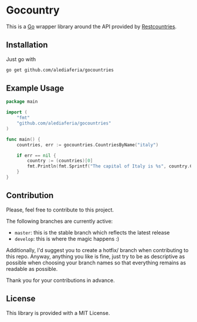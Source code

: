 # Gocountry

This is a [Go](https://golang.org) wrapper library around the API provided by
[Restcountries](https://restcountries.eu).

## Installation

Just go with

```bash
go get github.com/alediaferia/gocountries
```

## Example Usage

```go
package main

import (
    "fmt"
    "github.com/alediaferia/gocountries"
)

func main() {
    countries, err := gocountries.CountriesByName("italy")

    if err == nil {
        country := (countries)[0]
        fmt.Println(fmt.Sprintf("The capital of Italy is %s", country.Capital))
    }
}

```

## Contribution

Please, feel free to contribute to this project.

The following branches are currently active:

* ``master``: this is the stable branch which reflects the latest release
* ``develop``: this is where the magic happens :)

Additionally, I'd suggest you to create a hotfix/<word> branch when contributing
to this repo. Anyway, anything you like is fine, just try to be as descriptive
as possible when choosing your branch names so that everything remains as
readable as possible.

Thank you for your contributions in advance.

## License

This library is provided with a MIT License.
